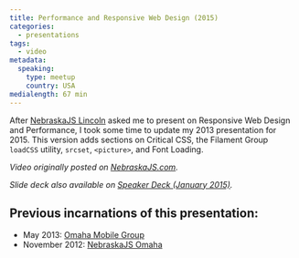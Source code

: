 ```yaml
---
title: Performance and Responsive Web Design (2015)
categories:
  - presentations
tags:
  - video
metadata:
  speaking:
    type: meetup
    country: USA
medialength: 67 min
---
```


After [NebraskaJS Lincoln](http://www.meetup.com/nebraskajs/events/219437831/) asked me to present on Responsive Web Design and Performance, I took some time to update my 2013 presentation for 2015. This version adds sections on Critical CSS, the Filament Group `loadCSS` utility, `srcset`, `<picture>`, and Font Loading.

<div><youtube-lite-player @slug="r72A_pjpBpY" @label="{{ title }}"></youtube-lite-player></div>

_Video originally posted on [NebraskaJS.com](http://nebraskajs.com/2015/performance-and-responsive-design/)._

<script async class="speakerdeck-embed" data-id="1e3a0ddac79046b98dbcbbecbcac9b93" data-ratio="1.33333333333333" src="//speakerdeck.com/assets/embed.js"></script>

_Slide deck also available on [Speaker Deck (January 2015)](https://speakerdeck.com/zachleat/performance-and-responsive-web-design-1)._

## Previous incarnations of this presentation:

* May 2013: [Omaha Mobile Group](/web/rwd-perf/)
* November 2012: [NebraskaJS Omaha](http://nebraskajs.com/2012/performance-in-rwd/)
